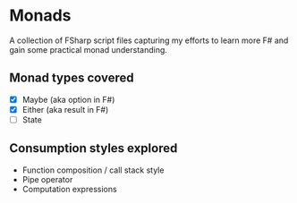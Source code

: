 # Monads
A collection of FSharp script files capturing my efforts to learn more F# and gain some practical monad understanding.

## Monad types covered

- [x] Maybe (aka option in F#)
- [x] Either (aka result in F#)
- [ ] State

## Consumption styles explored

- Function composition / call stack style
- Pipe operator
- Computation expressions
